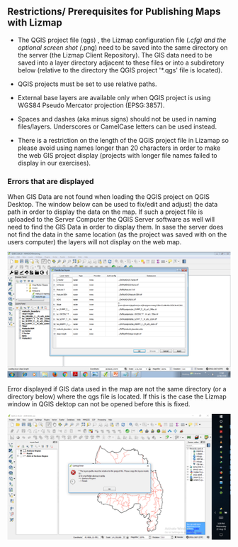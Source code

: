 ## Restrictions/ Prerequisites for Publishing Maps with Lizmap

* The QGIS project file (qgs) , the Lizmap configuration file (*.cfg) and the optional screen shot (*.png) need to be saved into the same directory on the server (the Lizmap Client Repository). The GIS data need to be saved into a layer directory adjacent to these files or into a subdiretory below (relative to the directory the QGIS project '*.qgs' file is located). 

* QGIS projects must be set to use relative paths.

* External base layers are available only when QGIS project is using WGS84 Pseudo Mercator projection (EPSG:3857).

* Spaces and dashes (aka minus signs) should not be used in naming files/layers. Underscores or CamelCase letters can be used instead.

* There is a restriction on the length of the QGIS project file in Lizamap so please avoid using names longer than 20 characters in order to make the web GIS project display (projects with longer file names failed to display in our exercises).

### Errors that are displayed

When GIS Data are not found when loading the QGIS project on QGIS Desktop. The window below can be used to fix/edit and adjust) the data path in order to display the data on the map. If such a project file is uploaded to the Server Computer the QGIS Server software as well will need to find the GIS Data in order to display them. In sase the server does not find the data in the same location (as the project was saved with on the users computer) the layers will not display on the web map.

![relative_path_error](images/relative_path_error.png)

Error displayed if GIS data used in the map are not the same directory (or a directory below) where the qgs file is located. If this is the case the Lizmap window in QGIS dektop can not be opened before this is fixed.

![samepatherror](images/samepatherror.png)
